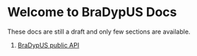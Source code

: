 # Welcome to BraDypUS Docs

These docs are still a draft and only few sections are available.


1. [BraDypUS public API](api.md)
